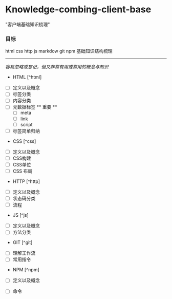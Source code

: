 # Knowledge-combing-client-base
"客户端基础知识梳理"
### 目标
html css http js markdow git npm 基础知识结构梳理
- - -
*容易忽略或忘记，但又非常有用或常用的概念与知识*

- HTML [^html]
- [ ] 定义以及概念
- [ ] 标签分类
- [ ] 内容分类
- [ ] 元数据标签
	** 重要 **
	- [ ] meta
	- [ ] link
	- [ ] script
- [ ] 标签简单归纳 
-  CSS [^css]
-  [ ]  定义以及概念
-  [ ] CSS构建
-  [ ] CSS单位
-  [ ] CSS 布局 
-  HTTP [^http]
-  [ ] 定义以及概念
-  [ ] 状态码分类
-  [ ] 流程
-  JS [^js]
-  [ ] 定义以及概念
-  [ ] 方法分类
-  GIT [^git]
-  [ ] 理解工作流
-  [ ] 常用指令
-  NPM [^npm]
-  [ ] 定义以及概念
-  [ ] 命令
























[^1]: This is the footnote.

